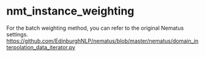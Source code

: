 # nmt_instance_weighting

For the batch weighting method, you can refer to the original Nematus settings. https://github.com/EdinburghNLP/nematus/blob/master/nematus/domain_interpolation_data_iterator.py
